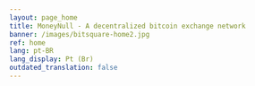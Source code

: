 ```yaml
---
layout: page_home
title: MoneyNull - A decentralized bitcoin exchange network
banner: /images/bitsquare-home2.jpg
ref: home
lang: pt-BR
lang_display: Pt (Br)
outdated_translation: false
---
```

